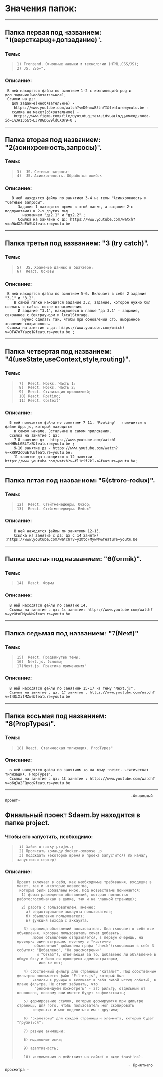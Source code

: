 # Значения папок:
_______________________________________________________

## Папка первая под названием: "1(версткаpug+допзадание)". 
### Темы:
>     1) Frontend. Основные навыки и технологии (HTML,CSS/JS); 
>     2) JS. ES6+". 
  ### Описание:
     В ней находятся файлы по занятием 1-2 с компиляцией pug и доп.задание(необязательное);
     Ссылки на дз:
       доп задание(необязательное) - 
        https://www.youtube.com/watch?v=D0nmwB5tnYI&feature=youtu.be ;
       ссылка на макет(обязательное) - 
        https://www.figma.com/file/0y05JdCg1YatXJidvGaIlN/Дымоход?node-id=1%3A135&t=LJP8GDG89ldUXOr9-0 ;
__________________________________

## Папка вторая под названием: "2(асинхронность,запросы)". 
### Темы:
>     3)  JS. Сетевые запросы; 
>     4)  JS. Асинхронность. Обработка ошибок
  ### Описание:
       В ней находятся файлы по занятием 3-4 на темы "Асинхронность и  "Сетевые запросы". 
          Задание 1 находится прямо в этой папке, а задание 2(с подпунктами) в 2-х других под 
            названием "дз2.1" и "дз2.2".;
          Ссылка на занятие с дз: https://www.youtube.com/watch?v=a9WdX2dEASU&feature=youtu.be
__________________________________

## Папка третья под названием: "3 (try catch)".
### Темы:
>     5)  JS. Хранение данных в браузере; 
>     6)  React. Основы
  ### Описание:
     В ней находятся файлы по занятием 5-6. Включает в себя 2 задания "3.1" и "3.2". 
        В самой папке находится задание 3.2, задание, которое нужно был сделать с сайта, после ознакомления. 
          И задание "3.1", находящееся в папке "дз 3.1" - задание, связанное с бекграундом и localStorage. 
            Нужно сделать так, чтобы при обновлении стр. выбранное значение сохранялось.
     Ссылка на занятие с дз: https://www.youtube.com/watch?v=OFA7o7YazqI&feature=youtu.be ;
___________________________________

## Папка четвертая под названием: "4(useState,useContext,style,routing)".
### Темы:
>      7)  React. Hooks. Часть 1; 
>      8)  React. Hooks. Часть 2; 
>      9)  React. Стилизация приложений;
>      10) React. Routing;
>      11) React. Context"
  ### Описание:
      В ней находятся файлы по занятиям 7-11, "Routing" - находится в файле App.js, который находится 
        в самом начале. Остальное в самом приложении.
      Ссылка на занятие с дз: 
        7-8 занятие дз - https://www.youtube.com/watch?v=HHBcLGBLTzE&feature=youtu.be ; 
        9-10 занятие дз - https://www.youtube.com/watch?v=kRKP2cOuETU&feature=youtu.be; 
        11 занятие дз находится в 12 занятии - https://www.youtube.com/watch?v=fl2cifZkT-s&feature=youtu.be;
___________________________________

## Папка пятая под названием: "5(strore-redux)".
### Темы:
>     12)  React. Стейтменеджеры. Обзор;
>     13)  React. Стейтменеджеры. Redux" 
  ### Описание:
        В ней находятся файлы по занятиям 12-13.
        Ссылка на занятие с дз: дз с 14 занятия :https://www.youtube.com/watch?v=yzXtoFMywNM&feature=youtu.be
___________________________________

## Папка шестая под названием: "6(formik)".
### Темы:
>     14)  React. Формы
  ### Описание:
      В ней находятся файлы по занятию 14.
      Ссылка на занятие с дз: 14 занятие: https://www.youtube.com/watch?v=yzXtoFMywNM&feature=youtu.be
____________________________________

## Папка седьмая под названием: "7(Next)".
### Темы:
>     15)  React. Продвинутые темы;
>     16)  Next.js. Основы;
>     17)Next.js. Практика применения"
  ### Описание:
      В ней находятся файлы по занятиям 15-17 на тему "Next.js".
      Ссылка на занятие с дз: 17 занятие : https://www.youtube.com/watch?v=t4QiXifMZws&feature=youtu.be
____________________________________

## Папка восьмая под названием: "8(PropTypes)".
### Темы:
>     18) React. Статическая типизация. PropTypes"
  ### Описание:
      В ней находятся файлы по занятиям 18 на тему "React. Статическая типизация. PropTypes".
      Ссылка на занятие с дз: 18 занятие : https://www.youtube.com/watch?v=o6gJa2FQycg&feature=youtu.be
_____________________________________

                                                              -Финальный проект-

## Финальный проект Sdaem.by находится в папке project. 
### Чтобы его запустить, необходимо:
>      1) Зайти в папку project;
>      2) Прописать команду docker-compose up
>      3) Подождать некоторое время и проект запустится( по началу запустится сервер)
### Описание:
>     Проект включает в себя, как необходимые требования, входящие в макет, так и некоторые новшества,
>      которые были добавлены мною. Под новшествами понимается:
>       1) форма размещения объявлений, которая полностью работоспособна(как в шапке, так и на главной странице);
>            
>       2) работа с пользователем, именно:
>         а) редактирование аккаунта пользователя;
>         б) объявления пользователя;
>         в) функция выхода с аккаунта.
  >                
>        3) страница объявлений пользователя. Она включает в себя все объявления, которые пользователь хочет добавить. 
>            Любое объявление отправляется, в первую очередь, на проверку администрации, поэтому в "карточке 
>             объявления" добавлена графа "check"(включающая в себя 3 события: "Добавлено", "На рассмотрении" 
>              и "Отказ"), отвечающая за то, добавлено ли объявление в общую базу и было ли проверено администратором, 
>               или же нет;
>                     
>        4) собственный фильтр для страницы "Каталог". Под собственным фильтром понимается файл "Filter.js", который был 
>            написан в ручную и включает в себя любой исход событий, в плане фильтра. Не стоит забывать, что 
>             "рекомендуем посмотреть" - это фильтр, отдельный от основного, поэтому они вместе будут конфликтовать;
>             
>        5) формирование ссылок, которые формируются при фильтре страницы, для того, чтобы пользователь мог скопировать 
>            результат и мог поделиться им с другими;
>                 
>        6) "скелетоны" для каждой страницы и элемента, который будет "грузиться";
>            
>        7) разные анимации;
>            
>        8) модальные окна;
>            
>        9) адаптивность;
>            
>        10) уведомления о действиях на сайте( в виде toast'ов).
                                        
                                                             - Приятного просмотра -
      
